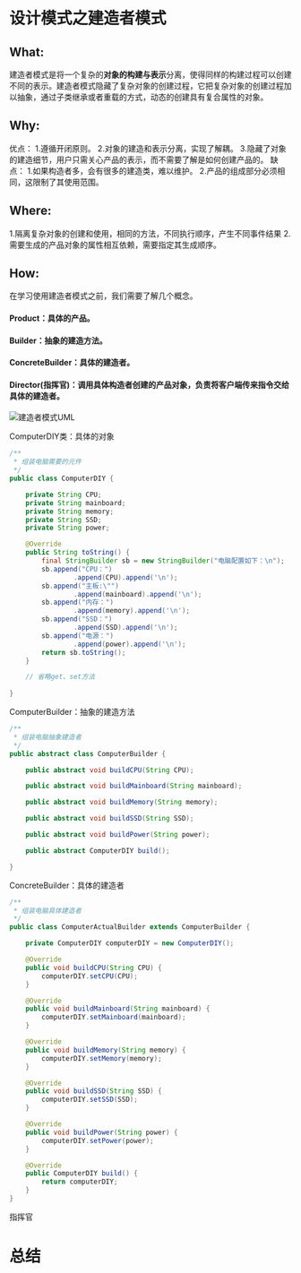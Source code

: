 # 设计模式之建造者模式

## What:
建造者模式是将一个复杂的**对象的构建与表示**分离，使得同样的构建过程可以创建不同的表示。建造者模式隐藏了复杂对象的创建过程，它把复杂对象的创建过程加以抽象，通过子类继承或者重载的方式，动态的创建具有复合属性的对象。

## Why:
优点：
1.遵循开闭原则。
2.对象的建造和表示分离，实现了解耦。
3.隐藏了对象的建造细节，用户只需关心产品的表示，而不需要了解是如何创建产品的。
缺点：
1.如果构造者多，会有很多的建造类，难以维护。
2.产品的组成部分必须相同，这限制了其使用范围。
## Where:
1.隔离复杂对象的创建和使用，相同的方法，不同执行顺序，产生不同事件结果
2.需要生成的产品对象的属性相互依赖，需要指定其生成顺序。

## How:

在学习使用建造者模式之前，我们需要了解几个概念。

#### Product：具体的产品。
#### Builder：抽象的建造方法。
#### ConcreteBuilder：具体的建造者。
#### Director(指挥官)：调用具体构造者创建的产品对象，负责将客户端传来指令交给具体的建造者。

![建造者模式UML](https://raw.githubusercontent.com/MuggleLee/PicGo/master/%E8%AE%BE%E8%AE%A1%E6%A8%A1%E5%BC%8F/%E5%BB%BA%E9%80%A0%E8%80%85%E6%A8%A1%E5%BC%8F/Pattern-Builder.png)

ComputerDIY类：具体的对象
```java
/**
 * 组装电脑需要的元件
 */
public class ComputerDIY {

    private String CPU;
    private String mainboard;
    private String memory;
    private String SSD;
    private String power;

    @Override
    public String toString() {
        final StringBuilder sb = new StringBuilder("电脑配置如下：\n");
        sb.append("CPU：")
                .append(CPU).append('\n');
        sb.append("主板:\"")
                .append(mainboard).append('\n');
        sb.append("内存：")
                .append(memory).append('\n');
        sb.append("SSD：")
                .append(SSD).append('\n');
        sb.append("电源：")
                .append(power).append('\n');
        return sb.toString();
    }

    // 省略get、set方法
    
}
```
ComputerBuilder：抽象的建造方法
```java
/**
 * 组装电脑抽象建造者
 */
public abstract class ComputerBuilder {

    public abstract void buildCPU(String CPU);

    public abstract void buildMainboard(String mainboard);

    public abstract void buildMemory(String memory);

    public abstract void buildSSD(String SSD);

    public abstract void buildPower(String power);

    public abstract ComputerDIY build();

}
```
ConcreteBuilder：具体的建造者
```java
/**
 * 组装电脑具体建造者
 */
public class ComputerActualBuilder extends ComputerBuilder {

    private ComputerDIY computerDIY = new ComputerDIY();

    @Override
    public void buildCPU(String CPU) {
        computerDIY.setCPU(CPU);
    }

    @Override
    public void buildMainboard(String mainboard) {
        computerDIY.setMainboard(mainboard);
    }

    @Override
    public void buildMemory(String memory) {
        computerDIY.setMemory(memory);
    }

    @Override
    public void buildSSD(String SSD) {
        computerDIY.setSSD(SSD);
    }

    @Override
    public void buildPower(String power) {
        computerDIY.setPower(power);
    }

    @Override
    public ComputerDIY build() {
        return computerDIY;
    }
}
```
指挥官

# 总结